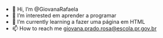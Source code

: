 - 👋 Hi, I’m @GiovanaRafaela
- 👀 I’m interested em aprender a programar
- 🌱 I’m currently learning  a fazer uma página em HTML
- 📫 How to reach me giovana.prado.rosa@escola.pr.gov.br
